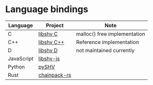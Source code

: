 # Language bindings

Language   | Project | Note
-----------|---------|------
C          | [libshv C](https://github.com/silicon-heaven/libshv/tree/master/libshvchainpack/c) | malloc() free implementation
C++        | [libshv C++](https://github.com/silicon-heaven/libshv) | Reference implementation 
D          | [libshv D](https://github.com/silicon-heaven/libshv/tree/master/libshvchainpack/d) | not maintained currently
JavaScript | [libshv-js](https://github.com/silicon-heaven/libshv-js) | 
Python     | [pySHV](https://gitlab.com/elektroline-predator/pyshv) | 
Rust       | [chainpack-rs](https://github.com/silicon-heaven/chainpack-rs) |  
